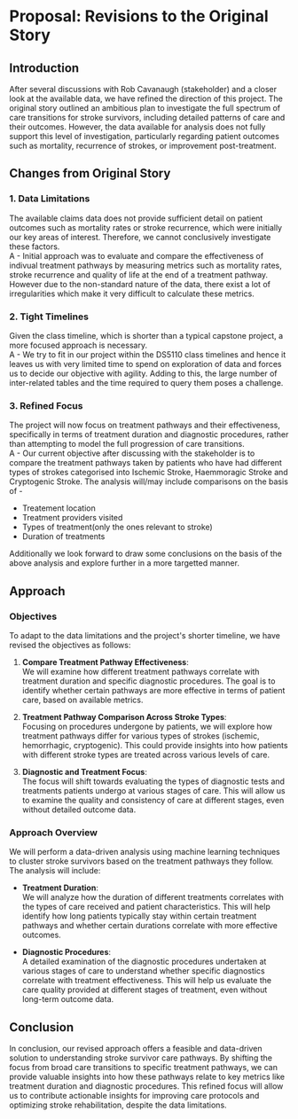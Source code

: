 # Proposal: Revisions to the Original Story

## Introduction

After several discussions with Rob Cavanaugh (stakeholder) and a closer look at the available data, we have refined the direction of this project. The original story outlined an ambitious plan to investigate the full spectrum of care transitions for stroke survivors, including detailed patterns of care and their outcomes. However, the data available for analysis does not fully support this level of investigation, particularly regarding patient outcomes such as mortality, recurrence of strokes, or improvement post-treatment.

## Changes from Original Story

### 1. Data Limitations
The available claims data does not provide sufficient detail on patient outcomes such as mortality rates or stroke recurrence, which were initially our key areas of interest. Therefore, we cannot conclusively investigate these factors.<br>
A - Initial approach was to evaluate and compare the effectiveness of indivual treatment pathways by measuring metrics such as mortality rates, stroke recurrence and quality of life at the end of a treatment pathway. However due to the non-standard nature of the data, there exist a lot of irregularities which make it very difficult to calculate these metrics.

### 2. Tight Timelines
Given the class timeline, which is shorter than a typical capstone project, a more focused approach is necessary.<br>
A - We try to fit in our project within the DS5110 class timelines and hence it leaves us with very limited time to spend on exploration of data and forces us to decide our objective with agility. Adding to this, the large number of inter-related tables and the time required to query them poses a challenge.

### 3. Refined Focus
The project will now focus on treatment pathways and their effectiveness, specifically in terms of treatment duration and diagnostic procedures, rather than attempting to model the full progression of care transitions.<br>
A - Our current objective after discussing with the stakeholder is to compare the treatment pathways taken by patients who have had different types of strokes categorised into Ischemic Stroke, Haemmoragic Stroke and Cryptogenic Stroke. The analysis will/may include comparisons on the basis of -
- Treatement location
- Treatment providers visited
- Types of treatment(only the ones relevant to stroke)
- Duration of treatments

Additionally we look forward to draw some conclusions on the basis of the above analysis and explore further in a more targetted manner.

## Approach

### Objectives
To adapt to the data limitations and the project's shorter timeline, we have revised the objectives as follows:

1. **Compare Treatment Pathway Effectiveness**:  
   We will examine how different treatment pathways correlate with treatment duration and specific diagnostic procedures. The goal is to identify whether certain pathways are more effective in terms of patient care, based on available metrics.

2. **Treatment Pathway Comparison Across Stroke Types**:  
   Focusing on procedures undergone by patients, we will explore how treatment pathways differ for various types of strokes (ischemic, hemorrhagic, cryptogenic). This could provide insights into how patients with different stroke types are treated across various levels of care.

3. **Diagnostic and Treatment Focus**:  
   The focus will shift towards evaluating the types of diagnostic tests and treatments patients undergo at various stages of care. This will allow us to examine the quality and consistency of care at different stages, even without detailed outcome data.

### Approach Overview
We will perform a data-driven analysis using machine learning techniques to cluster stroke survivors based on the treatment pathways they follow. The analysis will include:

- **Treatment Duration**:  
   We will analyze how the duration of different treatments correlates with the types of care received and patient characteristics. This will help identify how long patients typically stay within certain treatment pathways and whether certain durations correlate with more effective outcomes.

- **Diagnostic Procedures**:  
   A detailed examination of the diagnostic procedures undertaken at various stages of care to understand whether specific diagnostics correlate with treatment effectiveness. This will help us evaluate the care quality provided at different stages of treatment, even without long-term outcome data.

## Conclusion

In conclusion, our revised approach offers a feasible and data-driven solution to understanding stroke survivor care pathways. By shifting the focus from broad care transitions to specific treatment pathways, we can provide valuable insights into how these pathways relate to key metrics like treatment duration and diagnostic procedures. This refined focus will allow us to contribute actionable insights for improving care protocols and optimizing stroke rehabilitation, despite the data limitations.
